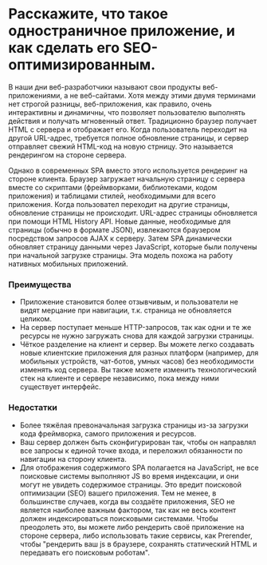 Расскажите, что такое одностраничное приложение, и как сделать его SEO-оптимизированным.
=====================

В наши дни веб-разработчики называют свои продукты веб-приложениями, а не веб-сайтами. Хотя между этими двумя терминами нет строгой разницы, веб-приложения, как правило, очень интерактивны и динамичны, что позволяет пользователю выполнять действия и получать мгновенный ответ. Традиционно браузер получает HTML с сервера и отображает его. Когда пользователь переходит на другой URL-адрес, требуется полное обновление страницы, и сервер отправляет свежий HTML-код на новую стрницу. Это называется рендерингом на стороне сервера.

Однако в современных SPA вместо этого используется рендеринг на стороне клиента. Браузер загружает начальную страницу с сервера вместе со скриптами (фреймворками, библиотеками, кодом приложения) и таблицами стилей, необходимыми для всего приложения. Когда пользовател переходит на другие страницы, обновление страницы не происходит. URL-адрес страницы обновляется при помощи HTML History API. Новые данные, необходимые для страницы (обычно в формате JSON), извлекаются браузером посредством запросов AJAX к серверу. Затем SPA динамически обновляет страницу данными через JavaScript, которые были получены при начальной загрузке страницы. Эта модель похожа на работу нативных мобильных приложений.

### Преимущества

* Приложение становится более отзывчивым, и пользователи не видят мерцание при навигации, т.к. страница не обновляется целиком.
* На сервер поступает меньше HTTP-запросов, так как одни и те же ресурсы не нужно загружать снова для каждой загрузки страницы.
* Чёткое разделение на клиент и сервер. Вы можете легко создавать новые клиентские приложения для разных платформ (например, для мобильных устройств, чат-ботов, умных часов) без необходимости изменять код сервера. Вы также можете изменить технологический стек на клиенте и сервере независимо, пока между ними существует интерфейс.

### Недостатки

* Более тяжёлая превоначальная загрузка страницы из-за загрузки кода фреймворка, самого приложения и ресурсов.
* Ваш сервер должен быть сконфигурирован так, чтобы он направлял все запросы к единой точке входа, и переложил обязанности по навигации на сторону клиента.
* Для отображения содержимого SPA полагается на JavaScript, не все поисковые системы выполняют JS во время индексации, и они могут не увидеть содержимое страницы. Это вредит поисковой оптимизации (SEO) вашего приложения. Тем не менее, в большинстве случаев, когда вы создаёте приложения, SEO не является наиболее важным фактором, так как не весь контент должен индексироваться поисковыми системами. Чтобы преодолеть это, вы можете либо рендерить своё приложение на стороне сервера, либо использовать такие сервисы, как Prerender, чтобы "рендерить ваш js в браузере, сохранять статический HTML и передавать его поисковым роботам".
